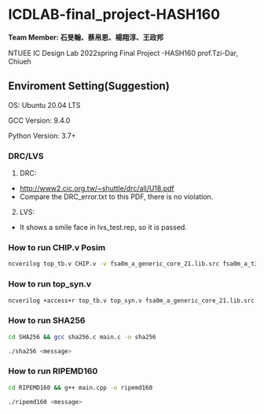 # ICDLAB-final_project-HASH160

**Team Member: 石旻翰、蔡帛恩、楊翔淳、王政邦**

NTUEE IC Design Lab 2022spring Final Project -HASH160 prof.Tzi-Dar, Chiueh
## Enviroment Setting(Suggestion)
OS: Ubuntu 20.04 LTS 

GCC Version: 9.4.0 

Python Version: 3.7+

### DRC/LVS
1. DRC:
* http://www2.cic.org.tw/~shuttle/drc/all/U18.pdf
* Compare the DRC_error.txt to this PDF, there is no violation.
2. LVS:
* It shows a smile face in lvs_test.rep, so it is passed.


### How to run CHIP.v Posim
```bash
ncverilog top_tb.v CHIP.v -v fsa0m_a_generic_core_21.lib.src fsa0m_a_t33_generic_io_21.lib.src +define+SDF
```

### How to run top_syn.v
```bash
ncverilog +access+r top_tb.v top_syn.v fsa0m_a_generic_core_21.lib.src +define+SDF
```

### How to run SHA256
```bash
cd SHA256 && gcc sha256.c main.c -o sha256
```
```bash
./sha256 <message>
```
### How to run RIPEMD160
```bash
cd RIPEMD160 && g++ main.cpp -o ripemd160
```
```bash
./ripemd160 <message>
```
